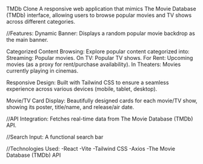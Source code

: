 TMDb Clone
A responsive web application that mimics The Movie Database (TMDb) interface, allowing users to browse popular movies and TV shows across different categories.

//Features:
Dynamic Banner: Displays a random popular movie backdrop as the main banner.

Categorized Content Browsing: Explore popular content categorized into:
Streaming: Popular movies.
On TV: Popular TV shows.
For Rent: Upcoming movies (as a proxy for rent/purchase availability).
In Theaters: Movies currently playing in cinemas.

Responsive Design: Built with Tailwind CSS to ensure a seamless experience across various devices (mobile, tablet, desktop).

Movie/TV Card Display: Beautifully designed cards for each movie/TV show, showing its poster, title/name, and release/air date.

//API Integration: Fetches real-time data from The Movie Database (TMDb) API.

//Search Input: A functional search bar 

//Technologies Used:
-React
-Vite
-Tailwind CSS
-Axios
-The Movie Database (TMDb) API